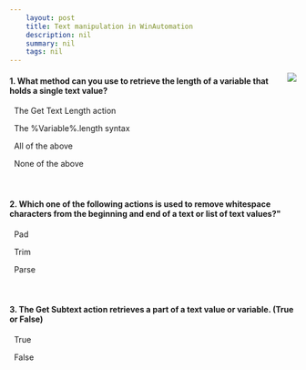 ```yaml
---
    layout: post
    title: Text manipulation in WinAutomation  
    description: nil
    summary: nil
    tags: nil
---
```



 <a target="_blank" href="https://docs.microsoft.com/en-us/learn/modules/text-manipulation/5-check-knowledge/"><i class="fas fa-external-link-alt"></i> </a>
 <img align="right" src="https://docs.microsoft.com/en-us/learn/achievements/text-manipulation.svg">
####  1. What method can you use to retrieve the length of a variable that holds a single text value?


<i class='far fa-square'></i> &nbsp;&nbsp;The Get Text Length action

<i class='far fa-square'></i> &nbsp;&nbsp;The \%Variable\%.length syntax

<i class='fas fa-check-square' style='color: Dodgerblue;'></i> &nbsp;&nbsp;All of the above

<i class='far fa-square'></i> &nbsp;&nbsp;None of the above
<br />
<br />
<br />

####  2. Which one of the following actions is used to remove whitespace characters from the beginning and end of a text or list of text values?"


<i class='far fa-square'></i> &nbsp;&nbsp;Pad

<i class='fas fa-check-square' style='color: Dodgerblue;'></i> &nbsp;&nbsp;Trim

<i class='far fa-square'></i> &nbsp;&nbsp;Parse
<br />
<br />
<br />

####  3. The Get Subtext action retrieves a part of a text value or variable. (True or False)


<i class='fas fa-check-square' style='color: Dodgerblue;'></i> &nbsp;&nbsp;True

<i class='far fa-square'></i> &nbsp;&nbsp;False
<br />
<br />
<br />
